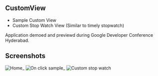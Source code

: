 CustomView
----------

- Sample Custom View
- Custom Stop Watch View (Similar to timely stopwatch)

Application demoed and previewd during Google Developer Conference Hyderabad.

Screenshots
-----------
![Home](https://raw.github.com/mipreamble/CustomStopWatch/master/snapshots/1_home.png "Home")_
![On click sample](https://raw.github.com/mipreamble/CustomStopWatch/master/snapshots/2_custom_view.png "Sample Custom View")_
![Custom stop watch](https://raw.github.com/mipreamble/CustomStopWatch/master/snapshots/3_custom_stop_watch.png "Custom Stop Watch")
